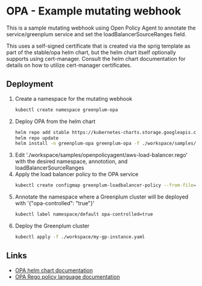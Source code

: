 # OPA - Example mutating webhook

This is a sample mutating webhook using Open Policy Agent to annotate the
service/greenplum service and set the loadBalancerSourceRanges field.

This uses a self-signed certificate that is created via the sprig template as
part of the stable/opa helm chart, but the helm chart itself optionally
supports using cert-manager. Consult the helm chart documentation for details
on how to utilize cert-manager certificates.

## Deployment

1. Create a namespace for the mutating webhook
   ```bash
   kubectl create namespace greenplum-opa
   ```
1. Deploy OPA from the helm chart
   ```bash
   helm repo add stable https://kubernetes-charts.storage.googleapis.com
   helm repo update
   helm install -n greenplum-opa greenplum-opa -f ./workspace/samples/openpolicyagent/gpdb-config-opa.yaml stable/opa
   ```
1. Edit './workspace/samples/openpolicyagent/aws-load-balancer.rego' with the desired namespace, annototion, and loadBalancerSourceRanges
1. Apply the load balancer policy to the OPA service
   ```bash
   kubectl create configmap greenplum-loadbalancer-policy --from-file=./workspace/samples/openpolicyagent/aws-load-balancer.rego -n greenplum-opa
   ```
1. Annotate the namespace where a Greenplum cluster will be deployed with '{"opa-controlled": "true"}'
   ```bash
   kubectl label namespace/default opa-controlled=true
   ```
1. Deploy the Greenplum cluster
   ```bash
   kubectl apply -f ./workspace/my-gp-instance.yaml
   ```

## Links

* [OPA helm chart documentation](https://github.com/helm/charts/blob/master/stable/opa/README.md)
* [OPA Rego policy language documentation](https://www.openpolicyagent.org/docs/v0.15.1/policy-language/)
